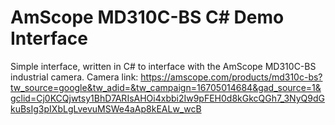 # AmScope MD310C-BS C# Demo Interface

Simple interface, written in C# to interface with the AmScope MD310C-BS industrial camera.
Camera link: https://amscope.com/products/md310c-bs?tw_source=google&tw_adid=&tw_campaign=16705014684&gad_source=1&gclid=Cj0KCQjwtsy1BhD7ARIsAHOi4xbbi2Iw9pFEH0d8kGkcQGh7_3NyQ9dGkuBsIg3pIXbLgLvevuMSWe4aAp8kEALw_wcB